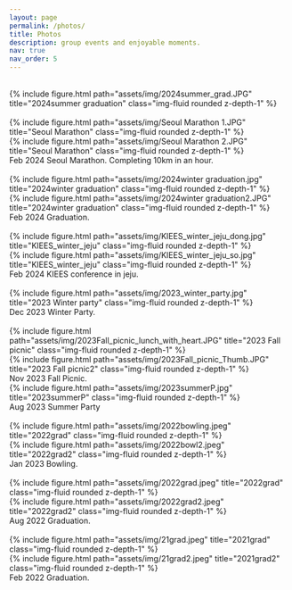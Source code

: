 ```yaml
---
layout: page
permalink: /photos/
title: Photos
description: group events and enjoyable moments.
nav: true
nav_order: 5
---
```


<br>
<div class="row">
    <div class="col-sm mt-3 mt-md-0">
        {% include figure.html path="assets/img/2024summer_grad.JPG" title="2024summer graduation" class="img-fluid rounded z-depth-1" %}
    </div>
</div>

<br>
<div class="row">
    <div class="col-sm mt-3 mt-md-0">
        {% include figure.html path="assets/img/Seoul Marathon 1.JPG" title="Seoul Marathon" class="img-fluid rounded z-depth-1" %}
    </div>
    <div class="col-sm mt-3 mt-md-0">
        {% include figure.html path="assets/img/Seoul Marathon 2.JPG" title="Seoul Marathon" class="img-fluid rounded z-depth-1" %}
    </div>
</div>

<div class="caption">
    Feb 2024 Seoul Marathon. Completing 10km in an hour.
</div>

<br>
<div class="row">
    <div class="col-sm mt-3 mt-md-0">
        {% include figure.html path="assets/img/2024winter graduation.jpg" title="2024winter graduation" class="img-fluid rounded z-depth-1" %}
    </div>
    <div class="col-sm mt-3 mt-md-0">
        {% include figure.html path="assets/img/2024winter graduation2.JPG" title="2024winter graduation" class="img-fluid rounded z-depth-1" %}
    </div>
</div>

<div class="caption">
    Feb 2024 Graduation.
</div>

<br>
<div class="row">
    <div class="col-sm mt-3 mt-md-0">
        {% include figure.html path="assets/img/KIEES_winter_jeju_dong.jpg" title="KIEES_winter_jeju" class="img-fluid rounded z-depth-1" %}
    </div>
    <div class="col-sm mt-3 mt-md-0">
        {% include figure.html path="assets/img/KIEES_winter_jeju_so.jpg" title="KIEES_winter_jeju" class="img-fluid rounded z-depth-1" %}
    </div>
</div>

<div class="caption">
    Feb 2024 KIEES conference in jeju.
</div>

<br>
<div class="row">
    <div class="col-sm mt-3 mt-md-0">
        {% include figure.html path="assets/img/2023_winter_party.jpg" title="2023 Winter party" class="img-fluid rounded z-depth-1" %}
    </div>
</div>

<div class="caption">
    Dec 2023 Winter Party.
</div>


<br>
<div class="row">
    <div class="col-sm mt-3 mt-md-0">
        {% include figure.html path="assets/img/2023Fall_picnic_lunch_with_heart.JPG" title="2023 Fall picnic" class="img-fluid rounded z-depth-1" %}
    </div>
    <div class="col-sm mt-3 mt-md-0">
        {% include figure.html path="assets/img/2023Fall_picnic_Thumb.JPG" title="2023 Fall picnic2" class="img-fluid rounded z-depth-1" %}
    </div>
</div>

<div class="caption">
    Nov 2023 Fall Picnic.
</div>

<div class="row">
    <div class="col-sm mt-3 mt-md-0">
        {% include figure.html path="assets/img/2023summerP.jpg" title="2023summerP" class="img-fluid rounded z-depth-1" %}
    </div>
</div>
<div class="caption">
    Aug 2023 Summer Party
</div>

<br>
<div class="row">
    <div class="col-sm mt-3 mt-md-0">
        {% include figure.html path="assets/img/2022bowling.jpeg" title="2022grad" class="img-fluid rounded z-depth-1" %}
    </div>
    <div class="col-sm mt-3 mt-md-0">
        {% include figure.html path="assets/img/2022bowl2.jpeg" title="2022grad2" class="img-fluid rounded z-depth-1" %}
    </div>
</div>
<div class="caption">
    Jan 2023 Bowling.
</div>


<br>
<div class="row">
    <div class="col-sm-6 mt-4 mt-md-0">
        {% include figure.html path="assets/img/2022grad.jpeg" title="2022grad" class="img-fluid rounded z-depth-1" %}
    </div>
    <div class="col-sm-5 mt-3 mt-md-0">
        {% include figure.html path="assets/img/2022grad2.jpeg" title="2022grad2" class="img-fluid rounded z-depth-1" %}
    </div>
</div>
<div class="caption">
    Aug 2022 Graduation.
</div>


<br>
<div class="row">
    <div class="col-sm-7 mt-4 mt-md-0">
        {% include figure.html path="assets/img/21grad.jpeg" title="2021grad" class="img-fluid rounded z-depth-1" %}
    </div>
    <div class="col-sm-4 mt-3 mt-md-0">
        {% include figure.html path="assets/img/21grad2.jpeg" title="2021grad2" class="img-fluid rounded z-depth-1" %}
    </div>
</div>
<div class="caption">
    Feb 2022 Graduation.
</div>


